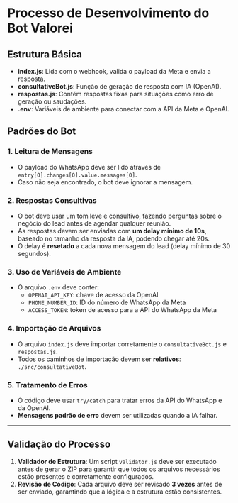 
# Processo de Desenvolvimento do Bot Valorei

## Estrutura Básica

- **index.js**: Lida com o webhook, valida o payload da Meta e envia a resposta.
- **consultativeBot.js**: Função de geração de resposta com IA (OpenAI).
- **respostas.js**: Contém respostas fixas para situações como erro de geração ou saudações.
- **.env**: Variáveis de ambiente para conectar com a API da Meta e OpenAI.

## Padrões do Bot

### 1. Leitura de Mensagens
- O payload do WhatsApp deve ser lido através de `entry[0].changes[0].value.messages[0]`.
- Caso não seja encontrado, o bot deve ignorar a mensagem.

### 2. Respostas Consultivas
- O bot deve usar um tom leve e consultivo, fazendo perguntas sobre o negócio do lead antes de agendar qualquer reunião.
- As respostas devem ser enviadas com **um delay mínimo de 10s**, baseado no tamanho da resposta da IA, podendo chegar até 20s.
- O delay é **resetado** a cada nova mensagem do lead (delay mínimo de 30 segundos).

### 3. Uso de Variáveis de Ambiente
- O arquivo `.env` deve conter:
  - `OPENAI_API_KEY`: chave de acesso da OpenAI
  - `PHONE_NUMBER_ID`: ID do número de WhatsApp da Meta
  - `ACCESS_TOKEN`: token de acesso para a API do WhatsApp da Meta

### 4. Importação de Arquivos
- O arquivo `index.js` deve importar corretamente o `consultativeBot.js` e `respostas.js`.
- Todos os caminhos de importação devem ser **relativos**: `./src/consultativeBot`.

### 5. Tratamento de Erros
- O código deve usar `try/catch` para tratar erros da API do WhatsApp e da OpenAI.
- **Mensagens padrão de erro** devem ser utilizadas quando a IA falhar.

---

## Validação do Processo

1. **Validador de Estrutura**: Um script `validator.js` deve ser executado antes de gerar o ZIP para garantir que todos os arquivos necessários estão presentes e corretamente configurados.
2. **Revisão de Código**: Cada arquivo deve ser revisado **3 vezes** antes de ser enviado, garantindo que a lógica e a estrutura estão consistentes.

